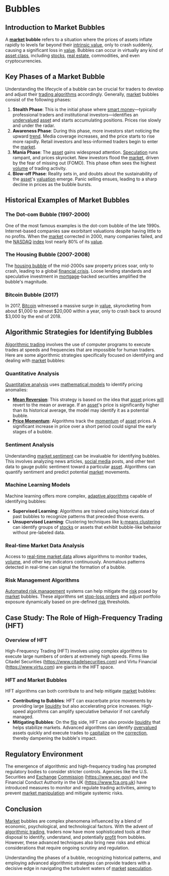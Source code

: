 # Bubbles

## Introduction to Market Bubbles
A **[market](../m/market.md) bubble** refers to a situation where the prices of assets inflate rapidly to levels far beyond their [intrinsic value](../i/intrinsic_value.md), only to crash suddenly, causing a significant loss in [value](../v/value.md). Bubbles can occur in virtually any kind of [asset class](../a/asset_class.md), including [stocks](../s/stock.md), [real estate](../r/real_estate.md), commodities, and even cryptocurrencies. 

## Key Phases of a Market Bubble
Understanding the lifecycle of a bubble can be crucial for traders to develop and adjust their [trading algorithms](../t/trading_algorithms.md) accordingly. Generally, [market](../m/market.md) bubbles consist of the following phases:
1. **Stealth Phase**: This is the initial phase where [smart money](../s/smart_money.md)—typically professional traders and institutional investors—identifies an [undervalued](../u/undervalued.md) [asset](../a/asset.md) and starts accumulating positions. Prices rise slowly and under the radar.
2. **Awareness Phase**: During this phase, more investors start noticing the upward [trend](../t/trend.md). Media coverage increases, and the price starts to rise more rapidly. Retail investors and less-informed traders begin to enter the [market](../m/market.md).
3. **Mania Phase**: The [asset](../a/asset.md) gains widespread attention. [Speculation](../s/speculation.md) runs rampant, and prices skyrocket. New investors flood the [market](../m/market.md), driven by the fear of missing out (FOMO). This phase often sees the highest [volume](../v/volume.md) of trading activity.
4. **Blow-off Phase**: Reality sets in, and doubts about the sustainability of the [asset](../a/asset.md)'s [valuation](../v/valuation.md) emerge. Panic selling ensues, leading to a sharp decline in prices as the bubble bursts. 

## Historical Examples of Market Bubbles
### The Dot-com Bubble (1997-2000)
One of the most famous examples is the dot-com bubble of the late 1990s. Internet-based companies saw exorbitant valuations despite having little to no profits. When the [market](../m/market.md) corrected in 2000, many companies failed, and the [NASDAQ](../n/nasdaq.md) [index](../i/index.md) lost nearly 80% of its [value](../v/value.md).

### The Housing Bubble (2007-2008)
The [housing bubble](../h/housing_bubble.md) of the mid-2000s saw property prices soar, only to crash, leading to a global [financial crisis](../f/financial_crisis.md). Loose lending standards and speculative investment in [mortgage](../m/mortgage.md)-backed securities amplified the bubble's magnitude.

### Bitcoin Bubble (2017)
In 2017, [Bitcoin](../b/bitcoin.md) witnessed a massive surge in [value](../v/value.md), skyrocketing from about $1,000 to almost $20,000 within a year, only to crash back to around $3,000 by the end of 2018. 

## Algorithmic Strategies for Identifying Bubbles
[Algorithmic trading](../a/accountability.md) involves the use of computer programs to execute trades at speeds and frequencies that are impossible for human traders. Here are some algorithmic strategies specifically focused on identifying and dealing with [market](../m/market.md) bubbles:

### Quantitative Analysis
[Quantitative analysis](../q/quantitative_analysis.md) uses [mathematical models](../m/mathematical_models_in_trading.md) to identify pricing anomalies:
- **[Mean Reversion](../m/mean_reversion.md)**: This strategy is based on the idea that [asset](../a/asset.md) prices [will](../w/will.md) revert to the mean or average. If an [asset](../a/asset.md)'s price is significantly higher than its historical average, the model may identify it as a potential bubble.
- **[Price Momentum](../p/price_momentum.md)**: Algorithms track the [momentum](../m/momentum.md) of [asset](../a/asset.md) prices. A significant increase in price over a short period could signal the early stages of a bubble.

### Sentiment Analysis
Understanding [market sentiment](../m/market_sentiment.md) can be invaluable for identifying bubbles. This involves analyzing news articles, [social media](../s/social_media.md) posts, and other text data to gauge public sentiment toward a particular [asset](../a/asset.md). Algorithms can quantify sentiment and predict potential [market](../m/market.md) movements.

### Machine Learning Models
Machine learning offers more complex, [adaptive algorithms](../a/adaptive_algorithms.md) capable of identifying bubbles:
- **Supervised Learning**: Algorithms are trained using historical data of past bubbles to recognize patterns that preceded those events.
- **Unsupervised Learning**: Clustering techniques like [k-means clustering](../k/k-means_clustering_in_trading.md) can identify groups of [stocks](../s/stock.md) or assets that exhibit bubble-like behavior without pre-labeled data.
  
### Real-time Market Data Analysis
Access to [real-time market data](../r/real-time_market_data.md) allows algorithms to monitor trades, [volume](../v/volume.md), and other key indicators continuously. Anomalous patterns detected in real-time can signal the formation of a bubble.

### Risk Management Algorithms
[Automated risk management](../a/automated_risk_management.md) systems can help mitigate the [risk](../r/risk.md) posed by [market](../m/market.md) bubbles. These algorithms set [stop-loss orders](../s/stop-loss_orders.md) and adjust portfolio exposure dynamically based on pre-defined [risk](../r/risk.md) thresholds.

## Case Study: The Role of High-Frequency Trading (HFT)
### Overview of HFT
High-Frequency Trading (HFT) involves using complex algorithms to execute large numbers of orders at extremely high speeds. Firms like Citadel Securities (https://www.citadelsecurities.com) and Virtu Financial (https://www.virtu.com) are giants in the HFT space.

### HFT and Market Bubbles
HFT algorithms can both contribute to and help mitigate [market](../m/market.md) bubbles:
- **Contributing to Bubbles**: HFT can exacerbate price movements by providing large [liquidity](../l/liquidity.md) but also accelerating price increases. High-speed algorithms can amplify speculative behavior if not carefully managed.
- **Mitigating Bubbles**: On the [flip](../f/flip.md) side, HFT can also provide [liquidity](../l/liquidity.md) that helps stabilize markets. Advanced algorithms can identify [overvalued](../o/overvalued.md) assets quickly and execute trades to [capitalize](../c/capitalize.md) on the [correction](../c/correction.md), thereby dampening the bubble's impact.

## Regulatory Environment
The emergence of algorithmic and high-frequency trading has prompted regulatory bodies to consider stricter controls. Agencies like the U.S. Securities and [Exchange](../e/exchange.md) [Commission](../c/commission.md) (https://www.sec.gov) and the Financial Conduct Authority in the UK (https://www.fca.org.uk) have introduced measures to monitor and regulate trading activities, aiming to prevent [market manipulation](../m/market_manipulation.md) and mitigate systemic risks.

## Conclusion
[Market](../m/market.md) bubbles are complex phenomena influenced by a blend of economic, psychological, and technological factors. With the advent of [algorithmic trading](../a/accountability.md), traders now have more sophisticated tools at their disposal to identify, understand, and potentially [profit](../p/profit.md) from bubbles. However, these advanced techniques also bring new risks and ethical considerations that require ongoing scrutiny and regulation.

Understanding the phases of a bubble, recognizing historical patterns, and employing advanced algorithmic strategies can provide traders with a decisive edge in navigating the turbulent waters of [market](../m/market.md) [speculation](../s/speculation.md).